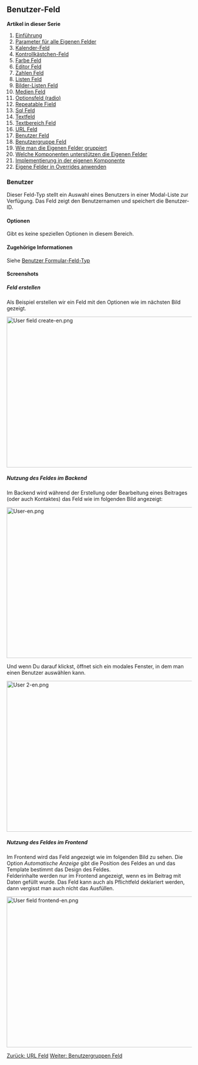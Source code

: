 <!-- Filename: J3.x:Adding_custom_fields/User_Field / Display title: Benutzer Feld -->

## Benutzer-Feld

**Artikel in dieser Serie**

1.  [Einführung](https://docs.joomla.org/J3.x:Adding_custom_fields "Special:MyLanguage/J3.x:Adding custom fields")
2.  [Parameter für alle Eigenen
    Felder](https://docs.joomla.org/J3.x:Adding_custom_fields/Parameters_for_all_Custom_Fields "Special:MyLanguage/J3.x:Adding custom fields/Parameters for all Custom Fields")
3.  [Kalender-Feld](https://docs.joomla.org/J3.x:Adding_custom_fields/Calendar_Field "Special:MyLanguage/J3.x:Adding custom fields/Calendar Field")
4.  [Kontrollkästchen-Feld](https://docs.joomla.org/J3.x:Adding_custom_fields/Checkboxes_Field "Special:MyLanguage/J3.x:Adding custom fields/Checkboxes Field")
5.  [Farbe
    Feld](https://docs.joomla.org/J3.x:Adding_custom_fields/Color_Field "Special:MyLanguage/J3.x:Adding custom fields/Color Field")
6.  [Editor
    Feld](https://docs.joomla.org/J3.x:Adding_custom_fields/Editor_Field "Special:MyLanguage/J3.x:Adding custom fields/Editor Field")
7.  [Zahlen
    Feld](https://docs.joomla.org/J3.x:Adding_custom_fields/Integer_Field "Special:MyLanguage/J3.x:Adding custom fields/Integer Field")
8.  [Listen
    Feld](https://docs.joomla.org/J3.x:Adding_custom_fields/List_Field "Special:MyLanguage/J3.x:Adding custom fields/List Field")
9.  [Bilder-Listen
    Feld](https://docs.joomla.org/J3.x:Adding_custom_fields/ListOfImages_Field "Special:MyLanguage/J3.x:Adding custom fields/ListOfImages Field")
10. [Medien
    Feld](https://docs.joomla.org/J3.x:Adding_custom_fields/Media_Field "Special:MyLanguage/J3.x:Adding custom fields/Media Field")
11. [Optionsfeld
    (radio)](https://docs.joomla.org/J3.x:Adding_custom_fields/Radio_Field "Special:MyLanguage/J3.x:Adding custom fields/Radio Field")
12. [Repeatable
    Field](https://docs.joomla.org/J3.x:Adding_custom_fields/Repeatable_Field "Special:MyLanguage/J3.x:Adding custom fields/Repeatable Field")
13. [Sql
    Feld](https://docs.joomla.org/J3.x:Adding_custom_fieldshttps://docs.joomla.org/J3.x:Adding%20custom%20fields/Sql%20Field)
14. [Textfeld](https://docs.joomla.org/J3.x:Adding_custom_fields/Text_Field "Special:MyLanguage/J3.x:Adding custom fields/Text Field")
15. [Textbereich
    Feld](https://docs.joomla.org/J3.x:Adding_custom_fields/Textarea_Field "Special:MyLanguage/J3.x:Adding custom fields/Textarea Field")
16. [URL
    Feld](https://docs.joomla.org/J3.x:Adding_custom_fields/Url_Field "Special:MyLanguage/J3.x:Adding custom fields/Url Field")
17. [Benutzer
    Feld](https://docs.joomla.org/J3.x:Adding_custom_fields/User_Field "Special:MyLanguage/J3.x:Adding custom fields/User Field")
18. [Benutzergruppe
    Feld](https://docs.joomla.org/J3.x:Adding_custom_fields/Usergroup_Field "Special:MyLanguage/J3.x:Adding custom fields/Usergroup Field")
19. [Wie man die Eigenen Felder
    gruppiert](https://docs.joomla.org/J3.x:Adding_custom_fields/How%CC%9E_can_you_group_custom_fields "Special:MyLanguage/J3.x:Adding custom fields/How̞ can you group custom fields")
20. [Welche Komponenten unterstützen die Eigenen
    Felder](https://docs.joomla.org/J3.x:Adding_custom_fields/What_components_are_supporting_custom_fields "Special:MyLanguage/J3.x:Adding custom fields/What components are supporting custom fields")
21. [Implementierung in der eigenen
    Komponente](https://docs.joomla.org/J3.x:Adding_custom_fields/Implement_into_your_component "Special:MyLanguage/J3.x:Adding custom fields/Implement into your component")
22. [Eigene Felder in Overrides
    anwenden](https://docs.joomla.org/J3.x:Adding_custom_fields/Overrides "Special:MyLanguage/J3.x:Adding custom fields/Overrides")

### Benutzer

Dieser Feld-Typ stellt ein Auswahl eines Benutzers in einer Modal-Liste
zur Verfügung. Das Feld zeigt den Benutzernamen und speichert die
Benutzer-ID.

#### Optionen

Gibt es keine speziellen Optionen in diesem Bereich.

#### Zugehörige Informationen

Siehe [Benutzer
Formular-Feld-Typ](https://docs.joomla.org/User_form_field_type "Special:MyLanguage/User form field type")

#### Screenshots

##### Feld erstellen

Als Beispiel erstellen wir ein Feld mit den Optionen wie im nächsten
Bild gezeigt.

<img
src="https://docs.joomla.org/images/thumb/1/1f/User_field_create-en.png/800px-User_field_create-en.png"
decoding="async"
srcset="https://docs.joomla.org/images/thumb/1/1f/User_field_create-en.png/1200px-User_field_create-en.png 1.5x, https://docs.joomla.org/images/1/1f/User_field_create-en.png 2x"
data-file-width="1291" data-file-height="661" width="800" height="410"
alt="User field create-en.png" />

##### Nutzung des Feldes im Backend

Im Backend wird während der Erstellung oder Bearbeitung eines Beitrages
(oder auch Kontaktes) das Feld wie im folgenden Bild angezeigt:

<img
src="https://docs.joomla.org/images/thumb/7/71/User-en.png/800px-User-en.png"
decoding="async"
srcset="https://docs.joomla.org/images/thumb/7/71/User-en.png/1200px-User-en.png 1.5x, https://docs.joomla.org/images/7/71/User-en.png 2x"
data-file-width="1291" data-file-height="661" width="800" height="410"
alt="User-en.png" />

Und wenn Du darauf klickst, öffnet sich ein modales Fenster, in dem man
einen Benutzer auswählen kann.

<img
src="https://docs.joomla.org/images/thumb/1/1a/User_2-en.png/800px-User_2-en.png"
decoding="async"
srcset="https://docs.joomla.org/images/thumb/1/1a/User_2-en.png/1200px-User_2-en.png 1.5x, https://docs.joomla.org/images/1/1a/User_2-en.png 2x"
data-file-width="1291" data-file-height="661" width="800" height="410"
alt="User 2-en.png" />

##### Nutzung des Feldes im Frontend

Im Frontend wird das Feld angezeigt wie im folgenden Bild zu sehen. Die
Option *Automatische Anzeige* gibt die Position des Feldes an und das
Template bestimmt das Design des Feldes.  
Felderinhalte werden nur im Frontend angezeigt, wenn es im Beitrag mit
Daten gefüllt wurde. Das Feld kann auch als Pflichtfeld deklariert
werden, dann vergisst man auch nicht das Ausfüllen.

<img
src="https://docs.joomla.org/images/thumb/e/e5/User_field_frontend-en.png/800px-User_field_frontend-en.png"
decoding="async"
srcset="https://docs.joomla.org/images/thumb/e/e5/User_field_frontend-en.png/1200px-User_field_frontend-en.png 1.5x, https://docs.joomla.org/images/e/e5/User_field_frontend-en.png 2x"
data-file-width="1291" data-file-height="661" width="800" height="410"
alt="User field frontend-en.png" />

<a href="https://docs.joomla.org/J3.x:Adding_custom_fields/Url_Field"
id="content-button" class="button expand success">Zurück: URL Feld</a>
<a
href="https://docs.joomla.org/J3.x:Adding_custom_fields/Usergroup_Field"
id="content-button" class="button expand">Weiter: Benutzergruppen
Feld</a>
